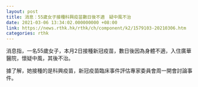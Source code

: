 ```yaml
---
layout: post
title: 消息：55歲女子接種科興疫苗數日後不適　疑中風不治
date: 2021-03-06 13:34:02.000000000 +08:00
link: https://news.rthk.hk/rthk/ch/component/k2/1579103-20210306.htm
categories: rthk
---
```


消息指，一名55歲女子，本月2日接種新冠疫苗，數日後因為身體不適，入住廣華醫院，懷疑中風，其後不治。

據了解，她接種的是科興疫苗，新冠疫苗臨床事件評估專家委員會周一開會討論事件。
